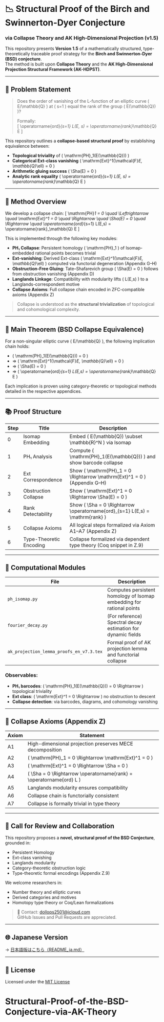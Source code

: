 # 📉 Structural Proof of the Birch and Swinnerton-Dyer Conjecture  
### via Collapse Theory and AK High-Dimensional Projection (v1.5)

This repository presents **Version 1.5** of a mathematically structured, type-theoretically traceable proof strategy for the **Birch and Swinnerton-Dyer (BSD) conjecture**.  
The method is built upon **Collapse Theory** and the **AK High-Dimensional Projection Structural Framework (AK-HDPST)**.

---

## 🎯 Problem Statement

> Does the order of vanishing of the L-function of an elliptic curve \( E/\mathbb{Q} \) at \( s=1 \) equal the rank of the group \( E(\mathbb{Q}) \)?  
>  
> Formally:  
> \[
> \operatorname{ord}_{s=1} L(E, s) = \operatorname{rank}_\mathbb{Q} E
> \]

This repository outlines a **collapse-based structural proof** by establishing equivalence between:

- **Topological triviality** of \( \mathrm{PH}_1(E(\mathbb{Q})) \)
- **Categorical Ext-class vanishing** \( \mathrm{Ext}^1(\mathcal{F}_E, \mathbb{Q}_\ell) = 0 \)
- **Arithmetic gluing success** \( \Sha(E) = 0 \)
- **Analytic rank equality** \( \operatorname{ord}_{s=1} L(E, s) = \operatorname{rank}_\mathbb{Q} E \)

---

## 🧠 Method Overview

We develop a collapse chain:
\[
\mathrm{PH}_1 = 0 \quad \Leftrightarrow \quad \mathrm{Ext}^1 = 0 \quad \Rightarrow \quad \Sha(E) = 0 \quad \Rightarrow \quad \operatorname{ord}_{s=1} L(E,s) = \operatorname{rank}_\mathbb{Q} E
\]

This is implemented through the following key modules:

- **PH₁ Collapse**: Persistent homology \( \mathrm{PH}_1 \) of Isomap-embedded rational points becomes trivial
- **Ext-vanishing**: Derived Ext-class \( \mathrm{Ext}^1(\mathcal{F}_E, \mathbb{Q}_\ell) \) computed via functorial degeneration (Appendix G–H)
- **Obstruction-Free Gluing**: Tate–Shafarevich group \( \Sha(E) = 0 \) follows from obstruction vanishing (Appendix D)
- **Langlands Linkage**: Compatibility with modularity lifts \( L(E,s) \) to a Langlands-correspondent motive
- **Collapse Axioms**: Full collapse chain encoded in ZFC-compatible axioms (Appendix Z)

> Collapse is understood as the **structural trivialization** of topological and cohomological complexity.

---

## 🔑 Main Theorem (BSD Collapse Equivalence)

For a non-singular elliptic curve \( E/\mathbb{Q} \), the following implication chain holds:

- \( \mathrm{PH}_1(E(\mathbb{Q})) = 0 \)
- ⇒ \( \mathrm{Ext}^1(\mathcal{F}_E, \mathbb{Q}_\ell) = 0 \)
- ⇒ \( \Sha(E) = 0 \)
- ⇒ \( \operatorname{ord}_{s=1} L(E,s) = \operatorname{rank}_\mathbb{Q} E \)

Each implication is proven using category-theoretic or topological methods detailed in the respective appendices.

---

## 📚 Proof Structure

| Step | Title | Description |
|------|-------|-------------|
| 0 | Isomap Embedding | Embed \( E(\mathbb{Q}) \subset \mathbb{R}^N \) via Isomap |
| 1 | PH₁ Analysis | Compute \( \mathrm{PH}_1(E(\mathbb{Q})) \) and show barcode collapse |
| 2 | Ext Correspondence | Show \( \mathrm{PH}_1 = 0 \Rightarrow \mathrm{Ext}^1 = 0 \) (Appendix G–H) |
| 3 | Obstruction Collapse | Show \( \mathrm{Ext}^1 = 0 \Rightarrow \Sha(E) = 0 \) |
| 4 | Rank Detectability | Show \( \Sha = 0 \Rightarrow \operatorname{ord}_{s=1} L(E,s) = \mathrm{rank} \) |
| 5 | Collapse Axioms | All logical steps formalized via Axiom A1–A7 (Appendix Z) |
| 6 | Type-Theoretic Encoding | Collapse formalized via dependent type theory (Coq snippet in Z.9) |

---

## 🔬 Computational Modules

| File | Description |
|------|-------------|
| `ph_isomap.py` | Computes persistent homology of Isomap embedding for rational points |
| `fourier_decay.py` | (For reference) Spectral decay estimation for dynamic fields |
| `ak_projection_lemma_proofs_en_v7.3.tex` | Formal proof of AK projection lemma and functorial collapse |

### Observables:

- **PH₁ barcodes**: \( \mathrm{PH}_1(E(\mathbb{Q})) = 0 \Rightarrow \) topological triviality
- **Ext class**: \( \mathrm{Ext}^1 = 0 \Rightarrow \) no obstruction to descent
- **Collapse detection**: via barcodes, diagrams, and cohomology vanishing

---

## 📜 Collapse Axioms (Appendix Z)

| Axiom | Statement |
|-------|-----------|
| A1 | High-dimensional projection preserves MECE decomposition |
| A2 | \( \mathrm{PH}_1 = 0 \Rightarrow \mathrm{Ext}^1 = 0 \) |
| A3 | \( \mathrm{Ext}^1 = 0 \Rightarrow \Sha = 0 \) |
| A4 | \( \Sha = 0 \Rightarrow \operatorname{rank} = \operatorname{ord} L \) |
| A5 | Langlands modularity ensures compatibility |
| A6 | Collapse chain is functorially consistent |
| A7 | Collapse is formally trivial in type theory |

---

## 📢 Call for Review and Collaboration

This repository proposes a **novel, structural proof of the BSD Conjecture**, grounded in:

- Persistent Homology
- Ext-class vanishing
- Langlands modularity
- Category-theoretic obstruction logic
- Type-theoretic formal encodings (Appendix Z.9)

We welcome researchers in:

- Number theory and elliptic curves
- Derived categories and motives
- Homotopy type theory or Coq/Lean formalizations

> 📩 Contact: [dollops2501@icloud.com](mailto:dollops2501@icloud.com)  
> GitHub Issues and Pull Requests are appreciated.

---

## 🌐 Japanese Version

→ [日本語版はこちら（README_ja.md）](https://github.com/Kobayashi2501/bsd-collapse-proof-ak-theory/blob/main/README_ja.md)

---

## 📘 License

Licensed under the [MIT License](https://opensource.org/licenses/MIT)
# Structural-Proof-of-the-BSD-Conjecture-via-AK-Theory
